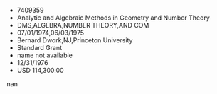 
* 7409359
* Analytic and Algebraic Methods in Geometry and Number Theory
* DMS,ALGEBRA,NUMBER THEORY,AND COM
* 07/01/1974,06/03/1975
* Bernard Dwork,NJ,Princeton University
* Standard Grant
*   name not available
* 12/31/1976
* USD 114,300.00

nan
